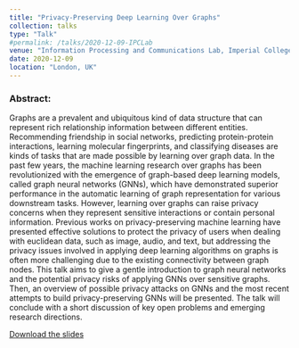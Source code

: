 ```yaml
---
title: "Privacy-Preserving Deep Learning Over Graphs"
collection: talks
type: "Talk"
#permalink: /talks/2020-12-09-IPCLab
venue: "Information Processing and Communications Lab, Imperial College London"
date: 2020-12-09
location: "London, UK"
---
```

 
<h3>Abstract:</h3>  
Graphs are a prevalent and ubiquitous kind of data structure that can represent rich relationship information between different entities. Recommending friendship in social networks, predicting protein-protein interactions, learning molecular fingerprints, and classifying diseases are kinds of tasks that are made possible by learning over graph data. In the past few years, the machine learning research over graphs has been revolutionized with the emergence of graph-based deep learning models, called graph neural networks (GNNs), which have demonstrated superior performance in the automatic learning of graph representation for various downstream tasks. However, learning over graphs can raise privacy concerns when they represent sensitive interactions or contain personal information. Previous works on privacy-preserving machine learning have presented effective solutions to protect the privacy of users when dealing with euclidean data, such as image, audio, and text, but addressing the privacy issues involved in applying deep learning algorithms on graphs is often more challenging due to the existing connectivity between graph nodes. This talk aims to give a gentle introduction to graph neural networks and the potential privacy risks of applying GNNs over sensitive graphs. Then, an overview of possible privacy attacks on GNNs and the most recent attempts to build privacy-preserving GNNs will be presented. The talk will conclude with a short discussion of key open problems and emerging research directions.  

[Download the slides]({{base_path}}/files/slides/20.12.09-IPCLab.pdf)

